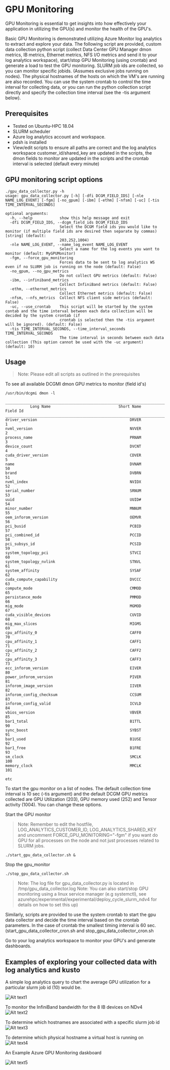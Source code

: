 # GPU Monitoring

GPU Monitoring is essential to get insights into how effectively your application in utilizing the GPU(s) and monitor the health of the GPU's.

Basic GPU Monitoring is demonstrated utilizing Azure Monitor log analytics to extract and explore your data. The following script are provided, custom data collection python script (collect Data Center GPU Manager dmon metrics, IB metrics, Ethernet metrics, NFS I/O metrics  and send it to your log  analytics workspace), start/stop GPU Monitoring (using crontab) and generate a load to test the GPU monitoring.
SLURM job ids are collected, so you can monitor specific jobids. (Assumes exclusive jobs running on nodes). The physical hostnames of the hosts on which the VM's are running are also recorded. You can use the system crontab to control the time interval for collecting data, or you can run the python collection script directly and specify the collection time interval (see the -tis argument below).

## Prerequisites

- Tested on Ubuntu-HPC 18.04
- SLURM scheduler
- Azure log analytics account and workspace.
- pdsh is installed
- View/edit scripts to ensure all paths are correct and the log analytics workspace customer_id/shared_key are updated in the scripts, the dmon fields to monitor 
  are updated in the scripts and the crontab interval is selected (default every minute)

## GPU monitoring script options

```
./gpu_data_collector.py -h
usage: gpu_data_collector.py [-h] [-dfi DCGM_FIELD_IDS] [-nle NAME_LOG_EVENT] [-fgm] [-no_gpum] [-ibm] [-ethm] [-nfsm] [-uc] [-tis TIME_INTERVAL_SECONDS]

optional arguments:
  -h, --help            show this help message and exit
  -dfi DCGM_FIELD_IDS, --dcgm_field_ids DCGM_FIELD_IDS
                        Select the DCGM field ids you would like to monitor (if multiple field ids are desired then separate by commas) [string] (default:
                        203,252,1004)
  -nle NAME_LOG_EVENT, --name_log_event NAME_LOG_EVENT
                        Select a name for the log events you want to monitor (default: MyGPUMonitor)
  -fgm, --force_gpu_monitoring
                        Forces data to be sent to log analytics WS even if no SLURM job is running on the node (default: False)
  -no_gpum, --no_gpu_metrics
                        Do not collect GPU metrics (default: False)
  -ibm, --infiniband_metrics
                        Collect InfiniBand metrics (default: False)
  -ethm, --ethernet_metrics
                        Collect Ethernet metrics (default: False)
  -nfsm, --nfs_metrics  Collect NFS client side metrics (default: False)
  -uc, --use_crontab    This script will be started by the system contab and the time interval between each data collection will be decided by the system crontab (if
                        crontab is selected then the -tis argument will be ignored). (default: False)
  -tis TIME_INTERVAL_SECONDS, --time_interval_seconds TIME_INTERVAL_SECONDS
                        The time interval in seconds between each data collection (This option cannot be used with the -uc argument) (default: 10)
```

## Usage
>Note: Please edit all scripts as outlined in the prerequisites

To see all available DCGMI dmon GPU metrics to monitor (field id's)
```
/usr/bin/dcgmi dmon -l

___________________________________________________________________________________
           Long Name                              Short Name       Field Id
___________________________________________________________________________________
driver_version                                         DRVER              1
nvml_version                                           NVVER              2
process_name                                           PRNAM              3
device_count                                           DVCNT              4
cuda_driver_version                                    CDVER              5
name                                                   DVNAM             50
brand                                                  DVBRN             51
nvml_index                                             NVIDX             52
serial_number                                          SRNUM             53
uuid                                                   UUID#             54
minor_number                                           MNNUM             55
oem_inforom_version                                    OEMVR             56
pci_busid                                              PCBID             57
pci_combined_id                                        PCCID             58
pci_subsys_id                                          PCSID             59
system_topology_pci                                    STVCI             60
system_topology_nvlink                                 STNVL             61
system_affinity                                        SYSAF             62
cuda_compute_capability                                DVCCC             63
compute_mode                                           CMMOD             65
persistance_mode                                       PMMOD             66
mig_mode                                               MGMOD             67
cuda_visible_devices                                   CUVID             68
mig_max_slices                                         MIGMS             69
cpu_affinity_0                                         CAFF0             70
cpu_affinity_1                                         CAFF1             71
cpu_affinity_2                                         CAFF2             72
cpu_affinity_3                                         CAFF3             73
ecc_inforom_version                                    EIVER             80
power_inforom_version                                  PIVER             81
inforom_image_version                                  IIVER             82
inforom_config_checksum                                CCSUM             83
inforom_config_valid                                   ICVLD             84
vbios_version                                          VBVER             85
bar1_total                                             B1TTL             90
sync_boost                                             SYBST             91
bar1_used                                              B1USE             92
bar1_free                                              B1FRE             93
sm_clock                                               SMCLK            100
memory_clock                                           MMCLK            101

etc

```
To start the gpu monitor on a list of  nodes. The default collection time interval is 10 sec (-tis argument) and the default DCGM GPU metrics collected are
GPU Utilization (203), GPU memory used (252) and Tensor activity (1004). You can change these options.

Start the GPU monitor
>Note: Remember to edit the hostfile, LOG_ANALYTICS_CUSTOMER_ID, LOG_ANALYTICS_SHARED_KEY and uncomment FORCE_GPU_MONITORING="-fgm" if you want do GPU for all processes on the node and not just processes related to SLURM jobs.
```
./start_gpu_data_collector.sh &
```

Stop the gpu_monitor
```
./stop_gpu_data_collector.sh
```
>Note: The log file for gpu_data_collector.py is located in /tmp/gpu_data_collector.log
>Note: You can also start/stop GPU monitoring using a linux service manager (e.g systemctl), see azurehpc/experimental/experimental/deploy_cycle_slurm_ndv4 for details on how to set this up)

Similarly, scripts are provided to use the system crontab to start the gpu data collector and decide the time interval based on the crontab parameters. In the case of crontab 
the smallest timing interval is 60 sec. (start_gpu_data_collector_cron.sh and stop_gpu_data_collector_cron.sh

Go to your log analytics workspace to monitor your GPU's and generate dashboards.

## Examples of exploring your collected data with log analytics and kusto

A simple log analytics query to chart the average GPU utilization for a particular slurm job id (10) would be.

![Alt text1](/experimental/gpu_monitoring/images/740m-4n-gpu-utilization-jobid.jpg?raw=true "gpu-util")


To monitor the InfiniBand bandwidth for the 8 IB devices on NDv4
![Alt text2](/experimental/gpu_monitoring/images/740m_4n_infiniband_bw.jpg?raw=true "gpu-ib")


To determine which hostnames are associated with a specific slurm job id
![Alt text3](/experimental/gpu_monitoring/images/740m_4n_find_hostnames.jpg?raw=true "gpu-host")


To determine which physical hostname a virtual host is running on
![Alt text4](/experimental/gpu_monitoring/images/740m_4n_find_physical_hostname.jpg?raw=true "gpu-host")


An Example Azure GPU Monitoring daskboard

![Alt text5](/experimental/gpu_monitoring/images/gpu-dash.png?raw=true "gpu-dash")
